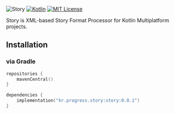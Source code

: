 ![Story](https://github.com/user-attachments/assets/21b32b2f-6a75-4be4-99c8-56ce231f0d80)
[![Kotlin](https://img.shields.io/badge/kotlin-2.0-blue.svg?logo=kotlin)](http://kotlinlang.org)
[![MIT License](https://img.shields.io/badge/license-MIT%20License-blue.svg?style=flat)](https://opensource.org/license/mit)

Story is XML-based Story Format Processor for Kotlin Multiplatform projects.

## Installation
### via Gradle
```kts
repositories {
    mavenCentral()
}

dependencies {
    implementation("kr.progress.story:story:0.0.1")
}
```
